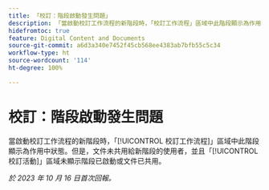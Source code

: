 ```yaml
---
title: 「校訂：階段啟動發生問題」
description: 「當啟動校訂工作流程的新階段時，「校訂工作流程」區域中此階段顯示為作用中狀態。但是，文件未共用給新階段的使用者，並且「校訂活動」區域未顯示階段已啟動或文件已共用。」
hidefromtoc: true
feature: Digital Content and Documents
source-git-commit: a6d3a340e7452f45cb568ee4383ab7bfb55c5c34
workflow-type: ht
source-wordcount: '114'
ht-degree: 100%

---
```



# 校訂：階段啟動發生問題

當啟動校訂工作流程的新階段時，「[!UICONTROL 校訂工作流程]」區域中此階段顯示為作用中狀態。但是，文件未共用給新階段的使用者，並且「[!UICONTROL 校訂活動]」區域未顯示階段已啟動或文件已共用。

_於 2023 年 10 月 16 日首次回報。_
